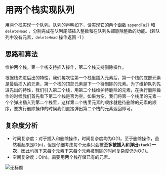 # 用两个栈实现队列

用两个栈实现一个队列。队列的声明如下，请实现它的两个函数 `appendTail` 和 `deleteHead` ，分别完成在队列尾部插入整数和在队列头部删除整数的功能。(若队列中没有元素，`deleteHead` 操作返回 -1 )

## 思路和算法

维护两个栈，第一个栈支持插入操作，第二个栈支持删除操作。

根据栈先进后出的特性，我们每次往第一个栈里插入元素后，第一个栈的底部元素是最后插入的元素，第一个栈的顶部元素是下一个待删除的元素。为了维护队列先进先出的特性，我们引入第二个栈，用第二个栈维护待删除的元素，在执行删除操作的时候我们首先看下第二个栈是否为空。如果为空，我们将第一个栈里的元素一个个弹出插入到第二个栈里，这样第二个栈里元素的顺序就是待删除的元素的顺序，要执行删除操作的时候我们直接弹出第二个栈的元素返回即可。

## 复杂度分析

- 时间复杂度：对于插入和删除操作，时间复杂度均为O(1)。至于删除操作，虽然看起来是O(n)，但是仔细考虑每个元素只会被**至多被插入和弹出`stack2`一次**，因此均摊下来每个元素下来每个元素被删除的时间复杂度仍为O(1)。
- 空间复杂度：O(n)。需要用两个栈存储已有的元素。

![无标题](C:\Users\Admin\Desktop\无标题.png)